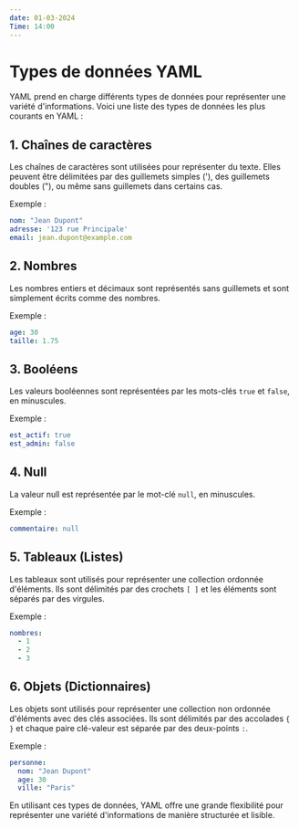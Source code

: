 ```yaml
---
date: 01-03-2024
Time: 14:00
---
```

# Types de données YAML

YAML prend en charge différents types de données pour représenter une variété d'informations. Voici une liste des types de données les plus courants en YAML :

## 1. Chaînes de caractères

Les chaînes de caractères sont utilisées pour représenter du texte. Elles peuvent être délimitées par des guillemets simples ('), des guillemets doubles ("), ou même sans guillemets dans certains cas.

Exemple :

```yaml
nom: "Jean Dupont"
adresse: '123 rue Principale'
email: jean.dupont@example.com
```

## 2. Nombres

Les nombres entiers et décimaux sont représentés sans guillemets et sont simplement écrits comme des nombres.

Exemple :

```yaml
age: 30
taille: 1.75
```

## 3. Booléens

Les valeurs booléennes sont représentées par les mots-clés `true` et `false`, en minuscules.

Exemple :

```yaml
est_actif: true
est_admin: false
```

## 4. Null

La valeur null est représentée par le mot-clé `null`, en minuscules.

Exemple :

```yaml
commentaire: null
```

## 5. Tableaux (Listes)

Les tableaux sont utilisés pour représenter une collection ordonnée d'éléments. Ils sont délimités par des crochets `[ ]` et les éléments sont séparés par des virgules.

Exemple :

```yaml
nombres:
  - 1
  - 2
  - 3
```

## 6. Objets (Dictionnaires)

Les objets sont utilisés pour représenter une collection non ordonnée d'éléments avec des clés associées. Ils sont délimités par des accolades `{ }` et chaque paire clé-valeur est séparée par des deux-points `:`.

Exemple :

```yaml
personne:
  nom: "Jean Dupont"
  age: 30
  ville: "Paris"
```

En utilisant ces types de données, YAML offre une grande flexibilité pour représenter une variété d'informations de manière structurée et lisible.
